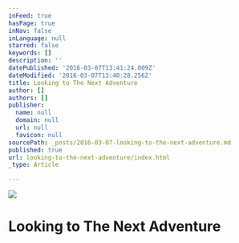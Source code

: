 ```yaml
---
inFeed: true
hasPage: true
inNav: false
inLanguage: null
starred: false
keywords: []
description: ''
datePublished: '2016-03-07T13:41:24.009Z'
dateModified: '2016-03-07T13:40:28.256Z'
title: Looking to The Next Adventure
author: []
authors: []
publisher:
  name: null
  domain: null
  url: null
  favicon: null
sourcePath: _posts/2016-03-07-looking-to-the-next-adventure.md
published: true
url: looking-to-the-next-adventure/index.html
_type: Article

---
```

![](https://the-grid-user-content.s3-us-west-2.amazonaws.com/3cb1d6f2-1154-4047-8f73-f177591cec95.jpg)

# Looking to The Next Adventure